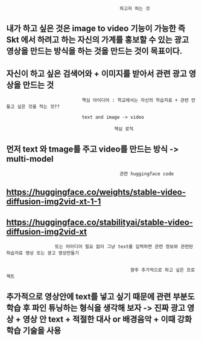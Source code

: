 
                                              하고자 하는 것
## 내가 하고 싶은 것은 image to video 기능이 가능한 즉 Skt 에서 하려고 하는 자신의 가계를 홍보할 수 있는 광고 영상을 만드는 방식을 하는 것을 만드는 것이 목표이다.

## 자신이 하고 싶은 검색어와 + 이미지를 받아서 관련 광고 영상을 만드는 것


                                핵심 아이디어 : 학교에서는 자신의 학습자료 + 관련 만들고 싶은 것을 적는 것??

                                text and image -> video

                                            핵심 로직

## 먼저 text 와 tmage를 주고 video를 만드는 방식 -> multi-model 




                                              관련 huggingface code


## https://huggingface.co/weights/stable-video-diffusion-img2vid-xt-1-1

## https://huggingface.co/stabilityai/stable-video-diffusion-img2vid-xt



                      또는 아이디어 필요 없이 그냥 text를 입력하면 관련 정보와 관련돤 하습자료 영상 또는 광고 영상만들기


                                                  향후 추가적으로 하고 싶은 프로젝트



## 추가적으로 영상안에 text를 넣고 싶기 때문에 관련 부분도 학습 후 파인 튜닝하는 형식을 생각해 보자 -> 진짜 광고 영상 + 영상 안 text + 적절한 대사 or 배경음악 + 이때 강화학습 기술을 사용

